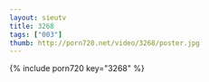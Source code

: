 ```yaml
--- 
layout: sieutv
title: 3268
tags: ["003"]
thumb: http://porn720.net/video/3268/poster.jpg
---
```

{% include porn720 key="3268" %} 
